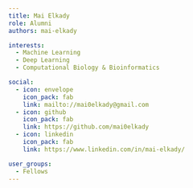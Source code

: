 ```yaml
---
title: Mai Elkady
role: Alumni
authors: mai-elkady

interests:
  - Machine Learning
  - Deep Learning
  - Computational Biology & Bioinformatics

social:
  - icon: envelope
    icon_pack: fab
    link: mailto://mai0elkady@gmail.com
  - icon: github
    icon_pack: fab
    link: https://github.com/mai0elkady
  - icon: linkedin
    icon_pack: fab
    link: https://www.linkedin.com/in/mai-elkady/

user_groups:
  - Fellows
---
```

